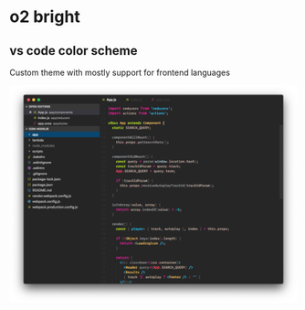 # o2 bright
## vs code color scheme
Custom theme with mostly support for frontend languages

![o2 bright](https://github.com/o2dazone/o2-vscode-bright/blob/master/ss.png)